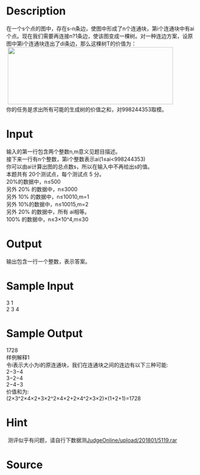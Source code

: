 
# Description

<div class="content"><div>在一个s个点的图中，存在s-n条边，使图中形成了n个连通块，第i个连通块中有ai</div>
<div>个点。现在我们需要再连接n?1条边，使该图变成一棵树。对一种连边方案，设原图中第i个连通块连出了di条边，那么这棵树T的价值为：</div>
<div> <img src="/source/bzoj/5119/img/aHR0cHM6Ly9seWRzeS5jb20vSnVkZ2VPbmxpbmUvdXBsb2FkLzIwMTcxMi8xMTExMS5wbmc=.png" width="440" height="152" alt=""/></div>
<div>你的任务是求出所有可能的生成树的价值之和，对998244353取模。</div>
<div></div>
<div></div>
<div></div>
<div></div>
<p></p></div>

# Input

<div class="content"><div>输入的第一行包含两个整数n,m意义见题目描述。</div>
<div>接下来一行有n个整数，第i个整数表示ai(1≤ai&lt;998244353)</div>
<div>你可以由ai计算出图的总点数s，所以在输入中不再给出s的值。</div>
<div>本题共有 20个测试点，每个测试点 5 分。</div>
<div>20%的数据中，n≤500</div>
<div>另外 20% 的数据中，n≤3000</div>
<div>另外 10% 的数据中，n≤10010,m=1</div>
<div>另外 10%的数据中，n≤10015,m=2</div>
<div>另外 20% 的数据中，所有 ai相等。</div>
<div>100% 的数据中，n≤3×10^4,m≤30</div>
<div></div>
<div></div>
<div></div>
<div></div>
<p></p></div>

# Output

<div class="content"><div>输出包含一行一个整数，表示答案。</div>
<div></div>
<div></div>
<div></div>
<div></div>
<p></p></div>

# Sample Input

<div class="content"><span class="sampledata">3 1<br/>
2 3 4</span></div>

# Sample Output

<div class="content"><span class="sampledata">1728<br/>
样例解释1<br/>
令i表示大小为i的原连通块，我们在连通块之间的连边有以下三种可能:<br/>
2−3−4<br/>
3−2−4<br/>
2−4−3<br/>
价值和为:<br/>
(2×3^2×4×2+3×2^2×4×2+2×4^2×3×2)×(1+2+1)=1728</span></div>

# Hint

<div class="content"><p></p><p> 测评似乎有问题，请自行下数据测<a href="/JudgeOnline/upload/201801/5119.rar">JudgeOnline/upload/201801/5119.rar</a></p><p></p></div>

# Source

<div class="content"><p><a href="problemset.php?search="></a></p></div>

